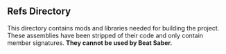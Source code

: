 ## Refs Directory
This directory contains mods and libraries needed for building the project. These assemblies have been stripped of their code and only contain member signatures. **They cannot be used by Beat Saber.**
